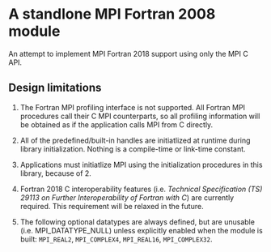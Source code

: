 # A standlone MPI Fortran 2008 module

An attempt to implement MPI Fortran 2018 support using only the MPI C API.

## Design limitations

1. The Fortran MPI profiling interface is not supported.  All Fortran MPI procedures call their C MPI counterparts, so all profiling information will be obtained as if the application calls MPI from C directly.

2. All of the predefined/built-in handles are initiatlized at runtime during library initialization. Nothing is a compile-time or link-time constant.

3. Applications must initiatlize MPI using the initialization procedures in this library, because of 2.

4. Fortran 2018 C interoperability features (i.e. _Technical Specification (TS) 29113 on Further Interoperability of Fortran with C_) are currently required.  This requirement will be relaxed in the future.

5. The following optional datatypes are always defined, but are unusable (i.e. MPI_DATATYPE_NULL) unless explicitly enabled when the module is built: `MPI_REAL2`, `MPI_COMPLEX4`, `MPI_REAL16`, `MPI_COMPLEX32`.
